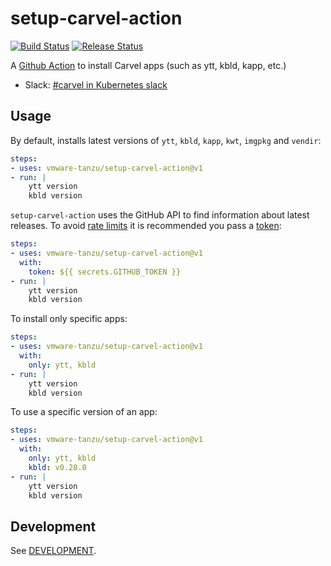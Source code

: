 # setup-carvel-action

[![Build Status](https://github.com/vmware-tanzu/setup-carvel-action/workflows/build/badge.svg?branch=develop)](https://github.com/vmware-tanzu/setup-carvel-action/actions?query=branch%3Adevelop+workflow%3Abuild)
[![Release Status](https://github.com/vmware-tanzu/setup-carvel-action/workflows/release/badge.svg)](https://github.com/vmware-tanzu/setup-carvel-action/actions?query=workflow%3Arelease)

A [Github Action](https://github.com/features/actions) to install Carvel apps (such as ytt, kbld, kapp, etc.)

- Slack: [#carvel in Kubernetes slack](https://slack.kubernetes.io)

## Usage

By default, installs latest versions of `ytt`, `kbld`, `kapp`, `kwt`, `imgpkg` and `vendir`:

```yaml
steps:
- uses: vmware-tanzu/setup-carvel-action@v1
- run: |
    ytt version
    kbld version
```

`setup-carvel-action` uses the GitHub API to find information about latest releases. To avoid [rate limits](https://developer.github.com/v3/#rate-limiting) it is recommended you pass a [token](https://help.github.com/en/actions/configuring-and-managing-workflows/authenticating-with-the-github_token):

```yaml
steps:
- uses: vmware-tanzu/setup-carvel-action@v1
  with:
    token: ${{ secrets.GITHUB_TOKEN }}
- run: |
    ytt version
    kbld version
```

To install only specific apps:

```yaml
steps:
- uses: vmware-tanzu/setup-carvel-action@v1
  with:
    only: ytt, kbld
- run: |
    ytt version
    kbld version
```

To use a specific version of an app:

```yaml
steps:
- uses: vmware-tanzu/setup-carvel-action@v1
  with:
    only: ytt, kbld
    kbld: v0.28.0
- run: |
    ytt version
    kbld version
```

## Development

See [DEVELOPMENT](https://github.com/vmware-tanzu/setup-carvel-action/blob/develop/DEVELOPMENT.md).
